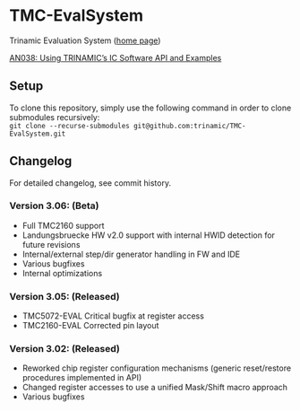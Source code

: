 # TMC-EvalSystem

Trinamic Evaluation System ([home page](https://www.trinamic.com/support/eval-kits/))

[AN038: Using TRINAMIC’s IC Software API and Examples](https://www.trinamic.com/fileadmin/assets/Support/AppNotes/AN038_Using_TRINAMICs_IC_Software_API_and_Examples.pdf)

## Setup
To clone this repository, simply use the following command in order to clone submodules recursively:  
`git clone --recurse-submodules git@github.com:trinamic/TMC-EvalSystem.git`

## Changelog

For detailed changelog, see commit history.

### Version 3.06: (Beta)
* Full TMC2160 support
* Landungsbruecke HW v2.0 support with internal HWID detection for future revisions
* Internal/external step/dir generator handling in FW and IDE
* Various bugfixes
* Internal optimizations

### Version 3.05: (Released)
* TMC5072-EVAL Critical bugfix at register access
* TMC2160-EVAL Corrected pin layout

### Version 3.02: (Released)
* Reworked chip register configuration mechanisms (generic reset/restore procedures implemented in API)
* Changed register accesses to use a unified Mask/Shift macro approach
* Various bugfixes
